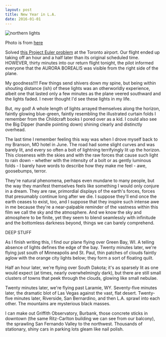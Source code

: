 ```yaml
---
layout: post
title: New Year in L.A.
date: 2016-01-01
---
```


![northern lights]({{site.github.url}}/images/2016-01/northern-lights.jpg)

<span class="caption">Photo is from <a href="http://www.cbc.ca/news/technology/solar-storm-northern-lights-near-years-eve-1.3384756">here</a></span>

Solved [this Project Euler problem](https://projecteuler.net/problem=10) at the Toronto airport. Our flight ended up taking off an hour and a half later than its original scheduled time. HOWEVER, thirty minutes into our return flight tonight, the pilot informed everyone that the AURORA BOREALIS was visible from the right side of the plane.

My goodness!!!! Few things send shivers down my spine, but being within shouting distance (ish) of these lights was an otherworldly experience, albeit one that lasted only a few minutes as the plane veered southward and the lights faded. I never thought I'd see these lights in my life.

But, my god! A whole length of lights arrayed themselves along the horizon, faintly glowing blue-green, faintly resembling the illustrated curtain folds I remember from the Childcraft books I pored over as a kid. I could also see the Big Dipper (handle pointing down) shining clearly and distinctly overhead.

The last time I remember feeling this way was when I drove myself back to my Branson, MO hotel in June. The road had some slight curves and was barely lit, and every so often a bolt of lightning terrifyingly lit up the horizon. This closeness with the skies and with the raw forces that cause such light to rain down - whether with the intensity of a bolt or as gently luminous folds - I barely have words to describe how they make me feel - awe, goosebumps, terror.

They're natural phenomena, perhaps even mundane to many people, but the way they manifest themselves feels like something I would only conjure in a dream. They are raw, primordial displays of the earth's forces, forces that presumably continue long after we die. I suppose they'll end once the earth ceases to exist, too, and I suppose that they inspire such intense awe in me because they're a near-palpable reminder of the vastness within this film we call the sky and the atmosphere. And we know the sky and atmosphere to be finite, yet they seem to blend seamlessly with infinitude and the bottomless darkness beyond, things we can barely comprehend.

DEEP STUFF

As I finish writing this, I find our plane flying over Green Bay, WI. A telling absence of lights defines the edge of the bay. Twenty minutes later, we're flying just south of Minneapolis and St. Paul, thin patches of clouds faintly aglow with the orange city lights below; they form a sort of floating quilt.

Half an hour later, we're flying over South Dakota; it's as sparsely lit as one would expect (at times, nearly overwhelmingly dark), but there are still small clusters of towns that peek through the clouds, glowing like small nebulae.

Twenty minutes later, we're flying past Laramie, WY. Seventy-five minutes later, the dramatic blot of Las Vegas against the vast, flat desert. Twenty-five minutes later, Riverside, San Bernardino, and then L.A. sprawl into each other. The mountains are mysterious black masses.

I can make out Griffith Observatory, Burbank, those concrete sticks in downtown (the same Ritz-Carlton building we can see from our balcony),  the sprawling San Fernando Valley to the northwest. Thousands of stationary, shiny cars in parking lots gleam like nail polish.